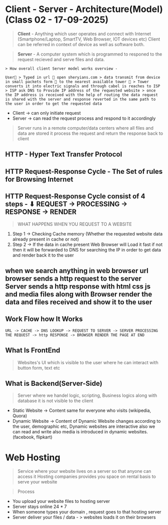 # Client - Server - Architecture(Model) (Class 02 - 17-09-2025)

> **Client** - Anything which user operates and connect with Internet (Smartphone/Laptop, SmartTV, Web Browser, IOT devices etc) Client can be referred in context of device as well as software both.

> **Server** - A computer system which is programmed to responed to the request recieved and serve files and data.

```
> How overall client Server model works overview -

User🧑 > Typed in url 📱 open sheryians.com > data transmit from device in small packets form 📶 to the nearest available tower 🗼 > Tower converts it into electric signals and through cabel is reaches to ISP > ISP ask DNS to Provide IP address of the requested website > once the IP address is received with the help of routing the data request is shared with the server and response reverted in the same path to the user in order to get the requested data
```

* Client -> can only initiate request
* Server -> can read the request process and respond to it accordingly

> Server runs in a remote computer/data centers where all files and data are stored it process the request and return the response back to client

## HTTP - Hyper Text Transfer Protocol
## HTTP Request-Response Cycle - The Set of rules for Browsing Internet

HTTP Request-Response Cycle consist of 4 steps - ⬇
REQUEST -> PROCESSING -> RESPONSE -> RENDER
---

> WHAT HAPPENS WHEN YOU REQUEST TO A WEBSITE

1. Step 1 -> Checking Cache memory (Whether the requested website data already present in cache or not)
2. Step 2 -> If the data in cache present Web Browser will Load it fast if not then it will be forwarded to DNS for searching the IP in order to get data and render back it to the user


when we search anything in web browser url browser sends a http request to the server
Server sends a http response with html css js and media files along with
Browser render the data and files received and show it to the user
---

## Work Flow how It Works

```
URL -> CACHE -> DNS LOOKUP -> REQUEST TO SERVER -> SERVER PROCESSING THE REQUEST -> http RESPONSE -> BROWSER RENDER THE PAGE AT END
```
## What Is FrontEnd
> Websites's UI which is visible to the user where he can interact with button form, text etc

## What is Backend(Server-Side)
> Server where we handel logic, scripting, Business logics along with database it is not visible to the client

* Static Website -> Content same for everyone who visits (wikipedia, Quora)
* Dynamic Website -> Content of Dynamic Website changes according to the user, demographic etc, Dynamic websites are interactive also we can read and write also media is introduced in dynamic websites. (facebook, flipkart)

# Web Hosting
> Service where your website lives on a server so that anyone can access it
> Hosting companies provides you space on rental basis to serve your website

> Process

* You upload your website files to hosting server
* Server stays online 24 * 7
* When someone types your domain , request goes to that hosting server
* Server deliver your files / data - > websites loads it on their browsers